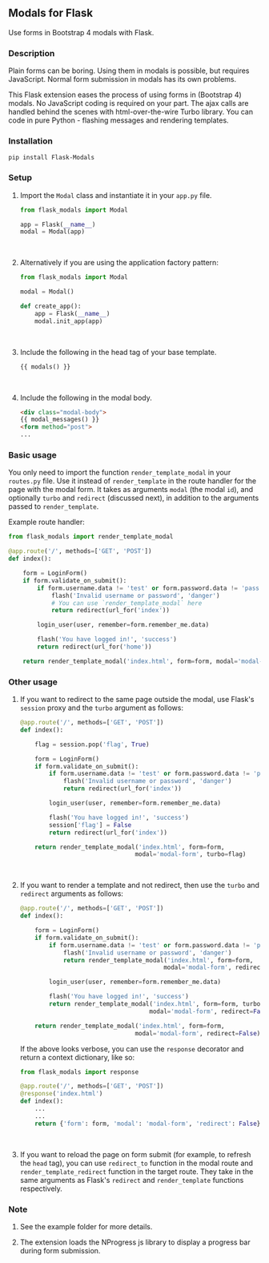 ## Modals for Flask

Use forms in Bootstrap 4 modals with Flask.

### Description

Plain forms can be boring. Using them in modals is possible, but requires
JavaScript. Normal form submission in modals has its own problems.

This Flask extension eases the process of using forms in (Bootstrap 4) modals.
No JavaScript coding is required on your part. The ajax calls are handled behind
the scenes with html-over-the-wire Turbo library. You can code in pure Python -
flashing messages and rendering templates.

### Installation

```Shell
pip install Flask-Modals
```

### Setup

1. Import the `Modal` class and instantiate it in your `app.py` file.

    ```Python
    from flask_modals import Modal

    app = Flask(__name__)
    modal = Modal(app)
    ```
    <br>
2. Alternatively if you are using the application factory pattern:

    ```Python
    from flask_modals import Modal

    modal = Modal()

    def create_app():
        app = Flask(__name__)
        modal.init_app(app)
    ```
    <br>
3. Include the following in the head tag of your base template.

    ```html
    {{ modals() }}
    ```
    <br>
4. Include the following in the modal body.

    ```html
    <div class="modal-body">
    {{ modal_messages() }}
    <form method="post">
    ...
    ```

### Basic usage

You only need to import the function `render_template_modal` in your `routes.py`
file. Use it instead of `render_template` in the route handler for the page with
the modal form. It takes as arguments `modal` (the modal `id`), and optionally
`turbo` and `redirect` (discussed next), in addition to the arguments passed to
`render_template`.

Example route handler:

```Python
from flask_modals import render_template_modal

@app.route('/', methods=['GET', 'POST'])
def index():

    form = LoginForm()
    if form.validate_on_submit():
        if form.username.data != 'test' or form.password.data != 'pass':
            flash('Invalid username or password', 'danger')
            # You can use `render_template_modal` here
            return redirect(url_for('index'))

        login_user(user, remember=form.remember_me.data)

        flash('You have logged in!', 'success')
        return redirect(url_for('home'))

    return render_template_modal('index.html', form=form, modal='modal-form')
```

### Other usage

1. If you want to redirect to the same page outside the modal, use Flask's
`session` proxy and the `turbo` argument as follows:

    ```Python
    @app.route('/', methods=['GET', 'POST'])
    def index():

        flag = session.pop('flag', True)

        form = LoginForm()
        if form.validate_on_submit():
            if form.username.data != 'test' or form.password.data != 'pass':
                flash('Invalid username or password', 'danger')
                return redirect(url_for('index'))

            login_user(user, remember=form.remember_me.data)

            flash('You have logged in!', 'success')
            session['flag'] = False
            return redirect(url_for('index'))

        return render_template_modal('index.html', form=form,
                                    modal='modal-form', turbo=flag)
    ```
    <br>
2. If you want to render a template and not redirect, then use the `turbo` and
`redirect` arguments as follows:

    ```Python
    @app.route('/', methods=['GET', 'POST'])
    def index():

        form = LoginForm()
        if form.validate_on_submit():
            if form.username.data != 'test' or form.password.data != 'pass':
                flash('Invalid username or password', 'danger')
                return render_template_modal('index.html', form=form,
                                            modal='modal-form', redirect=False)

            login_user(user, remember=form.remember_me.data)

            flash('You have logged in!', 'success')
            return render_template_modal('index.html', form=form, turbo=False,
                                        modal='modal-form', redirect=False)

        return render_template_modal('index.html', form=form,
                                    modal='modal-form', redirect=False)
    ```
    If the above looks verbose, you can use the `response` decorator and
    return a context dictionary, like so:

    ```Python
    from flask_modals import response

    @app.route('/', methods=['GET', 'POST'])
    @response('index.html')
    def index():
        ...
        ...
        return {'form': form, 'modal': 'modal-form', 'redirect': False}
    ```
    <br>
3. If you want to reload the page on form submit (for example, to refresh the
`head` tag), you can use `redirect_to` function in the modal route and
`render_template_redirect` function in the target route. They take in the same
arguments as Flask's `redirect` and `render_template` functions respectively.

### Note

1. See the example folder for more details.

2. The extension loads the NProgress js library to display a progress bar during
form submission.  
